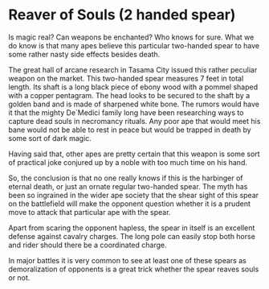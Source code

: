 # Reaver of Souls (2 handed spear)

Is magic real? Can weapons be enchanted? Who knows for sure. What we do know is that many apes believe this particular two-handed spear to have some rather nasty side effects besides death.

The great hall of arcane research in Tasama City issued this rather peculiar weapon on the market. This two-handed spear measures 7 feet in total length. Its shaft is a long black piece of ebony wood with a pommel shaped with a copper pentagram. The head looks to be secured to the shaft by a golden band and is made of sharpened white bone. The rumors would have it that the mighty De\`Medici family long have been researching ways to capture dead souls in necromancy rituals. Any poor ape that would meet his bane would not be able to rest in peace but would be trapped in death by some sort of dark magic.

Having said that, other apes are pretty certain that this weapon is some sort of practical joke conjured up by a noble with too much time on his hand.

So, the conclusion is that no one really knows if this is the harbinger of eternal death, or just an ornate regular two-handed spear. The myth has been so ingrained in the wider ape society that the shear sight of this spear on the battlefield will make the opponent question whether it is a prudent move to attack that particular ape with the spear.

Apart from scaring the opponent hapless, the spear in itself is an excellent defense against cavalry charges. The long pole can easily stop both horse and rider should there be a coordinated charge.

In major battles it is very common to see at least one of these spears as demoralization of opponents is a great trick whether the spear reaves souls or not.
